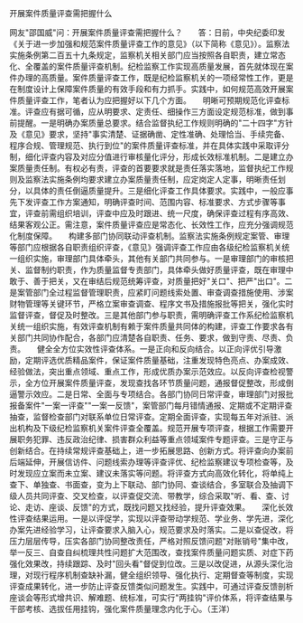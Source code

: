 开展案件质量评查需把握什么

网友"邵国威"问：开展案件质量评查需把握什么？　　答：日前，中央纪委印发《关于进一步加强和规范案件质量评查工作的意见》（以下简称《意见》）。监察法实施条例第二百五十九条规定，监察机关相关部门应当按照各自职责，建立常态化、全覆盖的案件质量评查机制。纪检监察工作实现高质量发展，首先就体现在案件办理的高质量。案件质量评查工作，既是纪检监察机关的一项经常性工作，更是在制度设计上保障案件质量的有效手段和有力抓手。实践中，如何规范高效开展案件质量评查工作，笔者认为应把握好以下几个方面。　　明晰可预期规范化评查标准。评查应有据可循，应从明要求、定责任、细操作三方面设定规范标准，做到事前提醒。一是明确办案质量总要求。结合监督执纪工作规则明确的"二十四字"方针及《意见》要求，坚持"事实清楚、证据确凿、定性准确、处理恰当、手续完备、程序合规、管理规范、执行到位"的案件质量评查标准，并在具体实践中采取评分制，细化评查内容及对应分值进行审核量化评分，形成长效标准机制。二是建立办案质量责任制。有权必有责，评查的首要要求就是责任落实落地，监督执纪工作规则及监察法实施条例均要求建立办案质量责任制，应定岗定人定事，明晰责任划分，以具体的责任倒逼质量提升。三是细化评查工作具体要求。实践中，一般应事先下发评查工作方案通知，明确评查时间、范围内容、标准要求、方式步骤等事宜，评查前需组织培训，评查中应及时跟进、统一尺度，确保评查过程有序高效、结果客观公正。需注意，案件质量评查应是常态化、长效性工作，应充分强调规范化制度保障。　　构建多部门协同联动评查机制。监察法实施条例规定案管、审理等部门应根据各自职责组织评查，《意见》强调评查工作应由各级纪检监察机关统一组织实施，审理部门具体牵头，其他有关部门共同参与。一是审理部门的审核把关、监督制约职责，作为质量监督专责部门，具体牵头做好质量评查，既在审理中敢于、善于把关，又在审结后规范统筹评查，对质量把好"关口"、把严"出口"。二是案管部门全过程监督管理职责，应紧盯问题线索处置、审查调查措施使用、涉案财物管理等关键环节，严格立案审查调查、程序文书及措施报批等把关，强化实时监督评查，督促及时整改。三是其他部门参与职责，需明确评查工作系纪检监察机关统一组织实施，有效评查机制有赖于案件质量共同体的构建，评查工作要求各有关部门共同协作配合，各部门应清楚各自职责、任务、要求，做到守责、尽责、负责。　　健全全方位实效性评查体系。一是正向和反向结合。以正向评优引导激励，定期评选优质精品案件，保证案件质量基础，注重发现特色亮点、办案成效、经验做法，突出重点领域、重点工作，形成优质办案示范效应。以反向评查检视警示，全方位开展案件质量评查，发现查找各环节质量问题，通报督促整改，形成倒逼警示效应。二是日常、全面与专项结合。各部门协同日常评查，审理部门对报批报备案件"一案一评查""一案一反馈"，案管部门每月错情通报、定期或不定期评查抽查，监督检查部门对联系单位日常评查。定期全面评查，实现每五年对派驻、派出机构及下级纪检监察机关案件评查全覆盖。规范开展专项评查，根据工作需要开展职务犯罪、违反政治纪律、损害群众利益等重点领域案件专题评查。三是守正与创新结合。在持续常规评查基础上，进一步拓展思路、创新方式。将评查向办案前后端延伸，开展信访件、问题线索办理等评查评优、纪检监察建议专项检查等，及时发现应立案而未立案、建议未落实等问题。将评查方式向高效化转化，将单纯上查下、单独查、书面查，变为上下联动、部门协同、查谈结合，多室联合及抽调下级人员共同评查、交叉检查，以评查促交流、带教学，综合采取"听、看、查、讨论、走访、座谈、反馈"的方式，既找问题又找经验，提升评查效果。　　深化长效性评查结果运用。一是以评促学，实现以评查带动学规范、学业务、学先进，深化办案先进经验学习，让评查要求入脑入心，规范要求及时落实。二是以查促改，将压力层层传导，压实各部门协同整改责任，严格对照反馈问题"对账销号"集中改，举一反三、自查自纠梳理共性问题扩大范围改，查找案件质量问题实质、对症下药强化效果改，持续跟踪、及时"回头看"督促到位改。三是以改促进，从源头深化治理，对现行程序机制查缺补漏，健全组织领导、强化执行、定期督查等制度，实现评查成果转化，进一步防止评查反馈类似问题发生。实践中，可通过评查反馈剖析座谈会等形式增共识、解难题、统标准，可实行"两挂钩"评价体系，将评查结果与干部考核、选拔任用挂钩，强化案件质量理念内化于心。（王洋）
